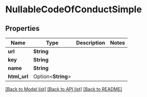 # NullableCodeOfConductSimple

## Properties

Name | Type | Description | Notes
------------ | ------------- | ------------- | -------------
**url** | **String** |  | 
**key** | **String** |  | 
**name** | **String** |  | 
**html_url** | Option<**String**> |  | 

[[Back to Model list]](../README.md#documentation-for-models) [[Back to API list]](../README.md#documentation-for-api-endpoints) [[Back to README]](../README.md)


